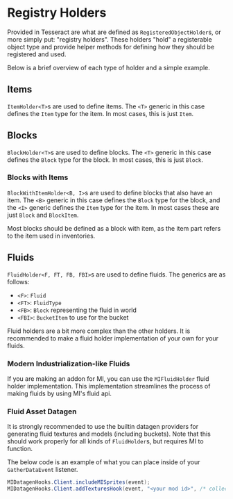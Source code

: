 # Registry Holders
Provided in Tesseract are what are defined as `RegisteredObjectHolder`s, or more simply put: "registry holders". These holders "hold" a registerable object type and provide helper methods for defining how they should be registered and used.

Below is a brief overview of each type of holder and a simple example.

## Items
`ItemHolder<T>`s are used to define items. The `<T>` generic in this case defines the `Item` type for the item. In most cases, this is just `Item`.

## Blocks
`BlockHolder<T>`s are used to define blocks. The `<T>` generic in this case defines the `Block` type for the block. In most cases, this is just `Block`.

### Blocks with Items
`BlockWithItemHolder<B, I>`s are used to define blocks that also have an item. The `<B>` generic in this case defines the `Block` type for the block, and the `<I>` generic defines the `Item` type for the item. In most cases these are just `Block` and `BlockItem`.

Most blocks should be defined as a block with item, as the item part refers to the item used in inventories.

## Fluids
`FluidHolder<F, FT, FB, FBI>`s are used to define fluids. The generics are as follows:
- `<F>`: `Fluid`
- `<FT>`: `FluidType`
- `<FB>`: `Block` representing the fluid in world
- `<FBI>`: `BucketItem` to use for the bucket

Fluid holders are a bit more complex than the other holders. It is recommended to make a fluid holder implementation of your own for your fluids.

### Modern Industrialization-like Fluids
If you are making an addon for MI, you can use the `MIFluidHolder` fluid holder implementation. This implementation streamlines the process of making fluids by using MI's fluid api.

### Fluid Asset Datagen
It is strongly recommended to use the builtin datagen providers for generating fluid textures and models (including buckets). Note that this should work properly for all kinds of `FluidHolder`s, but requires MI to function.

The below code is an example of what you can place inside of your `GatherDataEvent` listener.

```java
MIDatagenHooks.Client.includeMISprites(event);
MIDatagenHooks.Client.addTexturesHook(event, "<your mod id>", /* collection of your fluids */);
```